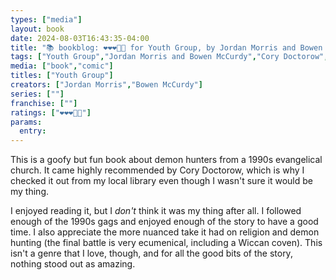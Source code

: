 ```yaml
---
types: ["media"]
layout: book
date: 2024-08-03T16:43:35-04:00
title: "📚 bookblog: ❤️❤️❤️🖤🖤 for Youth Group, by Jordan Morris and Bowen McCurdy"
tags: ["Youth Group","Jordan Morris and Bowen McCurdy","Cory Doctorow","Bowen McCurdy","Jordan Morris"]
media: ["book","comic"]
titles: ["Youth Group"]
creators: ["Jordan Morris","Bowen McCurdy"]
series: [""]
franchise: [""]
ratings: ["❤️❤️❤️🖤🖤"]
params:
  entry:
---
```


This is a goofy but fun book about demon hunters from a 1990s evangelical church. It came highly recommended by Cory Doctorow, which is why I checked it out from my local library even though I wasn't sure it would be my thing.

I enjoyed reading it, but I *don't* think it was my thing after all. I followed enough of the 1990s gags and enjoyed enough of the story to have a good time. I also appreciate the more nuanced take it had on religion and demon hunting (the final battle is very ecumenical, including a Wiccan coven). This isn't a genre that I love, though, and for all the good bits of the story, nothing stood out as amazing.
